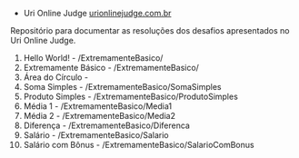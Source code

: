 * Uri Online Judge
[urionlinejudge.com.br](https://urionlinejudge.com.br/)

Repositório para documentar as resoluções dos desafios apresentados no Uri Online Judge.

1. Hello World! - /ExtremamenteBasico/
2. Extremamente Básico - /ExtremamenteBasico/
3. Área do Círculo - 
4. Soma Simples - /ExtremamenteBasico/SomaSimples
5. Produto Simples - /ExtremamenteBasico/ProdutoSimples
6. Média 1 - /ExtremamenteBasico/Media1
7. Média 2 - /ExtremamenteBasico/Media2
8. Diferença - /ExtremamenteBasico/Diferenca
9. Salário - /ExtremamenteBasico/Salario
10. Salário com Bônus - /ExtremamenteBasico/SalarioComBonus
